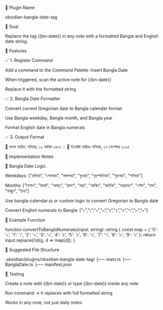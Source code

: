 🧩 Plugin Name

obsidian-bangla-date-tag

🎯 Goal

Replace the tag {{bn-date}} in any note with a formatted Bangla and English date string.

🔧 Features

✅ 1. Register Command

Add a command to the Command Palette: Insert Bangla Date

When triggered, scan the active note for {{bn-date}}

Replace it with the formatted string

✅ 2. Bangla Date Formatter

Convert current Gregorian date to Bangla calendar format

Use Bangla weekday, Bangla month, and Bangla year

Format English date in Bangla numerals

✅ 3. Output Format

📅 বাংলা তারিখ: শনিবার, ১২ আশ্বিন ১৪৩২ । 📅 ইংরেজি তারিখঃ শনিবার, ২৭ সেপ্টেম্বর ২০২৫

🧰 Implementation Notes

📅 Bangla Date Logic

Weekdays: ["রবিবার", "সোমবার", "মঙ্গলবার", "বুধবার", "বৃহস্পতিবার", "শুক্রবার", "শনিবার"]

Months: ["বৈশাখ", "জ্যৈষ্ঠ", "আষাঢ়", "শ্রাবণ", "ভাদ্র", "আশ্বিন", "কার্তিক", "অগ্রহায়ণ", "পৌষ", "মাঘ", "ফাল্গুন", "চৈত্র"]

Use bangla-calendar-js or custom logic to convert Gregorian to Bangla date

Convert English numerals to Bangla: ["০","১","২","৩","৪","৫","৬","৭","৮","৯"]

🧠 Example Function

function convertToBanglaNumerals(input: string): string {
  const map = { '0': '০', '1': '১', '2': '২', '3': '৩', '4': '৪', '5': '৫', '6': '৬', '7': '৭', '8': '৮', '9': '৯' };
  return input.replace(/\d/g, d => map[d]);
}

📁 Suggested File Structure

.obsidian/plugins/obsidian-bangla-date-tag/
├── main.ts
├── BanglaDate.ts
├── manifest.json

🧪 Testing

Create a note with {{bn-date}} or type {{bn-date}} inside any note

Run command → it replaces with full formatted string

Works in any note, not just daily notes
